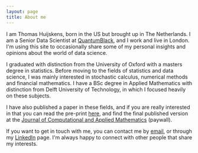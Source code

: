 ```yaml
---
layout: page
title: About me
---
```


I am Thomas Huijskens, born in the US but brought up in The Netherlands. I am a Senior Data Scientist at [QuantumBlack](http://www.quantumblack.com), and I work and live in London. I'm using this site to occasionally share some of my personal insights and opinions about the world of data science.

I graduated with distinction from the University of Oxford with a masters degree in statistics. Before moving to the fields of statistics and data science, I was mainly interested in stochastic calculus, numerical methods and financial mathematics. I have a BSc degree in Applied Mathematics with distinction from Delft University of Technology, in which I focused heavily on these subjects.

I have also published a paper in these fields, and if you are really interested in that you can read the pre-print [here](http://papers.ssrn.com/sol3/papers.cfm?abstract_id=2622452), and find the final published version at the [Journal of Computational and Applied Mathematics](http://www.sciencedirect.com/science/article/pii/S0377042715005191) (paywall).

If you want to get in touch with me, you can contact me by [email](mailto:thomas_huijskens@hotmail.com), or through my [LinkedIn](https://uk.linkedin.com/in/thomashuijskens) page. I'm always happy to connect with other people that share my interests.
